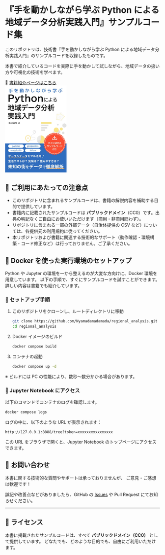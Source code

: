# 『手を動かしながら学ぶ Python による地域データ分析実践入門』サンプルコード集

このリポジトリは、技術書『手を動かしながら学ぶ Python による地域データ分析実践入門』のサンプルコードを収録したものです。

本書で紹介しているコードを実際に手を動かして試しながら、地域データの扱い方や可視化の技術を学べます。

📘 <a href="https://example.com">書籍紹介ページはこちら</a><br>
<a href="https://example.com">
<img src="./cover.jpg" alt="書影" width="200" />
</a>

## 📌 ご利用にあたっての注意点

- このリポジトリに含まれるサンプルコードは、書籍の解説内容を補助する目的で提供しています。
- 書籍内に記載されたサンプルコードは **パブリックドメイン**（CC0）です。出典の明記なくご自由にお使いいただけます（商用・非商用問わず）。
- リポジトリに含まれる一部の外部データ（自治体提供の CSV など）については、各提供元の利用規約に従ってください。
- 本リポジトリおよび書籍に関連する技術的なサポート（動作確認・環境構築・コード修正など）は行っておりません。ご了承ください。

## 🐳 Docker を使った実行環境のセットアップ

Python や Jupyter の環境を一から整えるのが大変な方向けに、Docker 環境を用意しています。
以下の手順で、すぐにサンプルコードを試すことができます。
詳しい内容は書籍でも紹介しています。

### 🔧 セットアップ手順

1. このリポジトリをクローンし、ルートディレクトリに移動

   ```bash
   git clone https://github.com/Nyamadamadamada/regional_analysis.git
   cd regional_analysis
   ```

2. Docker イメージのビルド

   ```bash
   docker compose build
   ```

3. コンテナの起動

   ```bash
   docker compose up -d
   ```

※ ビルドには PC の性能により、数秒〜数分かかる場合があります。

### 🚀 Jupyter Notebook にアクセス

以下のコマンドでコンテナのログを確認します。

```bash
docker compose logs
```

ログの中に、以下のような URL が表示されます：

```
http://127.0.0.1:8888/tree?token=xxxxxxxxxxxxxxxx
```

この URL をブラウザで開くと、Jupyter Notebook のトップページにアクセスできます。

## 📮 お問い合わせ

本書に関する技術的な質問やサポートは承っておりませんが、
ご意見・ご感想は歓迎です！

誤記や改善点などがありましたら、GitHub の [Issues](https://github.com/Nyamadamadamada/regional_analysis.gitissues) や Pull Request にてお知らせください。

---

## 💬 ライセンス

本書に掲載されたサンプルコードは、すべて **パブリックドメイン（CC0）** として提供しています。
どなたでも、どのような目的でも、自由にご利用いただけます。
